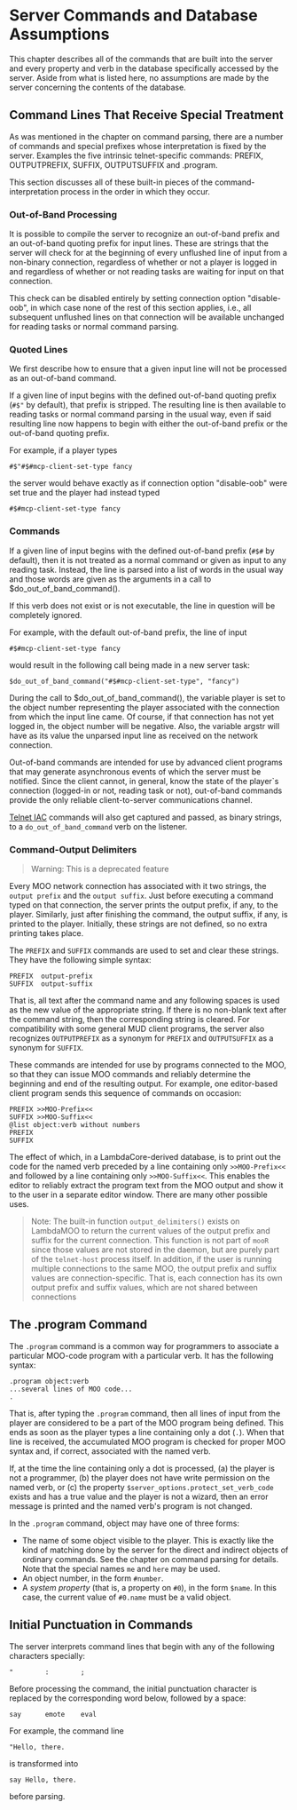 # Server Commands and Database Assumptions

This chapter describes all of the commands that are built into the server and every property and verb in the database
specifically accessed by the server. Aside from what is listed here, no assumptions are made by the server concerning
the contents of the database.

## Command Lines That Receive Special Treatment

As was mentioned in the chapter on command parsing, there are a number of commands and special prefixes whose
interpretation is fixed by the server. Examples the five intrinsic telnet-specific commands: PREFIX, OUTPUTPREFIX,
SUFFIX,
OUTPUTSUFFIX and .program.

This section discusses all of these built-in pieces of the command-interpretation process in the order in which they
occur.

### Out-of-Band Processing

It is possible to compile the server to recognize an out-of-band prefix and an out-of-band quoting prefix for input
lines. These are strings that the server will check for at the beginning of every unflushed line of input from a
non-binary connection, regardless of whether or not a player is logged in and regardless of whether or not reading tasks
are waiting for input on that connection.

This check can be disabled entirely by setting connection option "disable-oob", in which case none of the rest of this
section applies, i.e., all subsequent unflushed lines on that connection will be available unchanged for reading tasks
or normal command parsing.

### Quoted Lines

We first describe how to ensure that a given input line will not be processed as an out-of-band command.

If a given line of input begins with the defined out-of-band quoting prefix (`#$"` by default), that prefix is stripped.
The resulting line is then available to reading tasks or normal command parsing in the usual way, even if said resulting
line now happens to begin with either the out-of-band prefix or the out-of-band quoting prefix.

For example, if a player types

```
#$"#$#mcp-client-set-type fancy
```

the server would behave exactly as if connection option "disable-oob" were set true and the player had instead typed

```
#$#mcp-client-set-type fancy
```

### Commands

If a given line of input begins with the defined out-of-band prefix (`#$#` by default), then it is not treated as a
normal command or given as input to any reading task. Instead, the line is parsed into a list of words in the usual way
and those words are given as the arguments in a call to $do_out_of_band_command().

If this verb does not exist or is not executable, the line in question will be completely ignored.

For example, with the default out-of-band prefix, the line of input

```
#$#mcp-client-set-type fancy
```

would result in the following call being made in a new server task:

```
$do_out_of_band_command("#$#mcp-client-set-type", "fancy")
```

During the call to $do_out_of_band_command(), the variable player is set to the object number representing the player
associated with the connection from which the input line came. Of course, if that connection has not yet logged in, the
object number will be negative. Also, the variable argstr will have as its value the unparsed input line as received on
the network connection.

Out-of-band commands are intended for use by advanced client programs that may generate asynchronous events of which the
server must be notified. Since the client cannot, in general, know the state of the player`s connection (logged-in or
not, reading task or not), out-of-band commands provide the only reliable client-to-server communications channel.

[Telnet IAC](http://www.faqs.org/rfcs/rfc854.html) commands will also get captured and passed, as binary strings, to a
`do_out_of_band_command` verb on the listener.

### Command-Output Delimiters

> Warning: This is a deprecated feature

Every MOO network connection has associated with it two strings, the `output prefix` and the `output suffix`. Just
before executing a command typed on that connection, the server prints the output prefix, if any, to the player.
Similarly, just after finishing the command, the output suffix, if any, is printed to the player. Initially, these
strings are not defined, so no extra printing takes place.

The `PREFIX` and `SUFFIX` commands are used to set and clear these strings. They have the following simple syntax:

```
PREFIX  output-prefix
SUFFIX  output-suffix
```

That is, all text after the command name and any following spaces is used as the new value of the appropriate string. If
there is no non-blank text after the command string, then the corresponding string is cleared. For compatibility with
some general MUD client programs, the server also recognizes `OUTPUTPREFIX` as a synonym for `PREFIX` and `OUTPUTSUFFIX`
as a synonym for `SUFFIX`.

These commands are intended for use by programs connected to the MOO, so that they can issue MOO commands and reliably
determine the beginning and end of the resulting output. For example, one editor-based client program sends this
sequence of commands on occasion:

```
PREFIX >>MOO-Prefix<<
SUFFIX >>MOO-Suffix<<
@list object:verb without numbers
PREFIX
SUFFIX
```

The effect of which, in a LambdaCore-derived database, is to print out the code for the named verb preceded by a line
containing only `>>MOO-Prefix<<` and followed by a line containing only `>>MOO-Suffix<<`. This enables the editor to
reliably extract the program text from the MOO output and show it to the user in a separate editor window. There are
many other possible uses.

> Note: The built-in function `output_delimiters()` exists on LambdaMOO to return the current values of the output
> prefix and suffix for the current connection. This function is not part of `mooR` since those values are not stored
> in the daemon, but are purely part of the `telnet-host` process itself.
> In addition, if the user is running multiple connections to the same MOO, the output prefix and suffix values are
> connection-specific. That is, each connection has its own output prefix and suffix values, which are not shared
> between connections

## The .program Command

The `.program` command is a common way for programmers to associate a particular MOO-code program with a particular
verb. It has the following syntax:

```
.program object:verb
...several lines of MOO code...
.
```

That is, after typing the `.program` command, then all lines of input from the player are considered to be a part of the
MOO program being defined. This ends as soon as the player types a line containing only a dot (`.`). When that line is
received, the accumulated MOO program is checked for proper MOO syntax and, if correct, associated with the named verb.

If, at the time the line containing only a dot is processed, (a) the player is not a programmer, (b) the player does not
have write permission on the named verb, or (c) the property `$server_options.protect_set_verb_code` exists and has a
true value and the player is not a wizard, then an error message is printed and the named verb's program is not changed.

In the `.program` command, object may have one of three forms:

- The name of some object visible to the player. This is exactly like the kind of matching done by the server for the
  direct and indirect objects of ordinary commands. See the chapter on command parsing for details. Note that the
  special names `me` and `here` may be used.
- An object number, in the form `#number`.
- A _system property_ (that is, a property on `#0`), in the form `$name`. In this case, the current value of `#0.name`
  must be a valid object.

## Initial Punctuation in Commands

The server interprets command lines that begin with any of the following characters specially:

```
"        :        ;
```

Before processing the command, the initial punctuation character is replaced by the corresponding word below, followed
by a space:

```
say      emote    eval
```

For example, the command line

```
"Hello, there.
```

is transformed into

```
say Hello, there.
```

before parsing.
